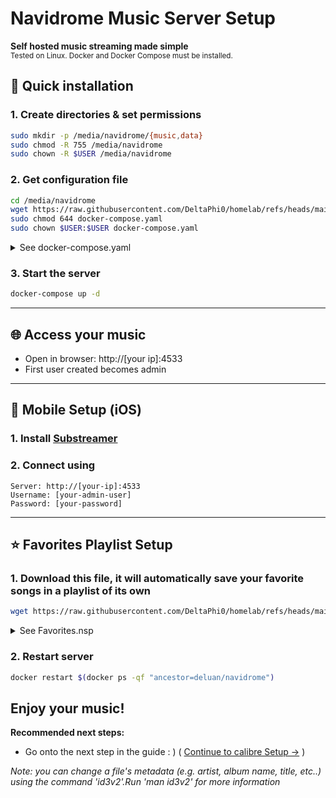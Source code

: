# Navidrome Music Server Setup  
**Self hosted music streaming made simple**  
<sub>Tested on Linux. Docker and Docker Compose must be installed.</sub>

## 🚀 Quick installation  

### 1. Create directories & set permissions  
```bash
sudo mkdir -p /media/navidrome/{music,data}
sudo chmod -R 755 /media/navidrome
sudo chown -R $USER /media/navidrome
```
### 2. Get configuration file
```bash
cd /media/navidrome
wget https://raw.githubusercontent.com/DeltaPhi0/homelab/refs/heads/main/media/navidrome/docker-compose.yaml
sudo chmod 644 docker-compose.yaml
sudo chown $USER:$USER docker-compose.yaml
```
<details>
<summary>See docker-compose.yaml</summary>

```yaml
services:
  navidrome:
    image: deluan/navidrome:latest
    user: 1000:1000 # should be owner of volumes
    ports:
      - "4533:4533"
    restart: unless-stopped
    environment:
      ND_LOGLEVEL: debug
      ND_SCANSCHEDULE: 1h
    volumes:
      - "/media/navidrome/data:/data"
      - "/media/navidrome/music:/music:ro"
```
</details>  

### 3. Start the server
```bash
docker-compose up -d
```

---

## 🌐 Access your music  
- Open in browser: http://[your ip]:4533
- First user created becomes admin  

---

## 📱 Mobile Setup (iOS)
### 1. Install [Substreamer](https://apps.apple.com/us/app/substreamer/id1012991665)
### 2. Connect using 
```
Server: http://[your-ip]:4533
Username: [your-admin-user]
Password: [your-password]
```
---

## ⭐ Favorites Playlist Setup
### 1. Download this file, it will automatically save your favorite songs in a playlist of its own
```bash
wget https://raw.githubusercontent.com/DeltaPhi0/homelab/refs/heads/main/media/navidrome/Favorites.nsp -O /media/navidrome/music/favorites.nsp
```
<details>
<summary>See Favorites.nsp</summary>

```nsp
{
    "any": [
        {"is": {"loved": true}}
    ],
    "sort": "title"
}
```
</details>

### 2. Restart server
```bash
docker restart $(docker ps -qf "ancestor=deluan/navidrome")
```

## Enjoy your music!
**Recommended next steps:**
- Go onto the next step in the guide : ) ( [Continue to calibre Setup →](../calibre/INSTALL.md) )

*Note: you can change a file's metadata (e.g. artist, album name, title, etc..) using the command 'id3v2'.Run 'man id3v2' for more information*
